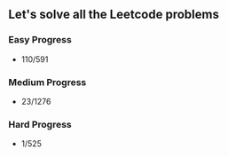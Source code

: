 
## Let's solve all the Leetcode problems

### Easy Progress
* 110/591

### Medium Progress
* 23/1276

### Hard Progress
* 1/525

